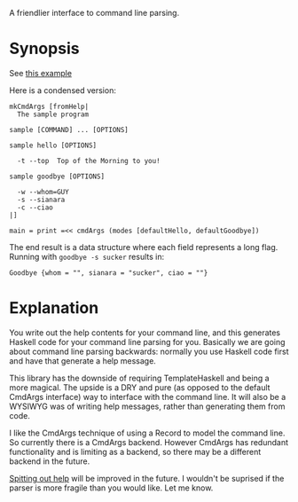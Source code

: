 A friendlier interface to command line parsing.

# Synopsis

See [this example](https://github.com/gregwebs/ParseHelp.hs/blob/master/test/Help.hs)

Here is a condensed version:

```
mkCmdArgs [fromHelp|
  The sample program

sample [COMMAND] ... [OPTIONS]

sample hello [OPTIONS]

  -t --top  Top of the Morning to you!

sample goodbye [OPTIONS]

  -w --whom=GUY
  -s --sianara
  -c --ciao
|]

main = print =<< cmdArgs (modes [defaultHello, defaultGoodbye])
```
The end result is a data structure where each field represents a long flag.
Running with `goodbye -s sucker` results in:

    Goodbye {whom = "", sianara = "sucker", ciao = ""}


# Explanation

You write out the help contents for your command line, and this generates Haskell code for your command line parsing for you.
Basically we are going about command line parsing backwards: normally you use Haskell code first and have that generate a help message.

This library has the downside of requiring TemplateHaskell and being a more magical.
The upside is a DRY and pure (as opposed to the default CmdArgs interface) way to interface with the command line.
It will also be a WYSIWYG was of writing help messages, rather than generating them from code.

I like the CmdArgs technique of using a Record to model the command line.
So currently there is a CmdArgs backend.
However CmdArgs has redundant functionality and is limiting as a backend, so there may be a different backend in the future.

[Spitting out help](https://github.com/gregwebs/ParseHelp.hs/blob/master/test/Help.hs#L41)
will be improved in the future.
I wouldn't be suprised if the parser is more fragile than you would like. Let me know.
